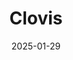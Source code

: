 ---  
layout: startup_page  
title: "Clovis"  
id: "clovis.app"  
permalink: "/clovisclovis.app01292025/"  
website: "https://www.clovis.app/"  
funding_round: "Seed"  
funding_amount: "€2M"  
investors: "Tomcat, WeLoveFounders, Several business angels from the construction sector"  
about: "Clovis is a French construction site digitization startup that centralizes project data in a secure, collaborative workspace. Its project management application is aimed at construction, architecture, and property professionals, helping them monitor projects in real-time, reduce errors, and boost productivity while minimizing environmental impact. The application is already used by over 1,500 companies and 20,000 users."  
markets: "Construction, Architecture, Property Technology"  
hq: "Clichy, France"  
founded_year: "2015"  
linkedin: "https://www.linkedin.com/company/clovisapp"  
twitter: "https://twitter.com/clovis_app"  
instagram: ""  
facebook: "https://www.facebook.com/clovisapp"  
crunchbase: ""  
pitchbook: "https://pitchbook.com/profiles/company/185176-09"  

date_display: "29-Jan-2025"  
date: "2025-01-29"

# SEO Optimization  
meta_title: "Clovis - Seed Funding (€2M)"  
meta_description: "Clovis, Clovis is a French construction site digitization startup that centralizes project data in a secure, collaborative workspace. Its project management a..."  
meta_keywords: "Clovis, Construction, Architecture, Property Technology, Seed funding"  
canonical_url: "https://startup.projectstartups.com/clovisclovis.app01292025/"  
---